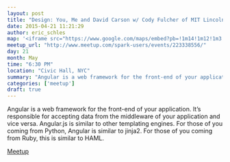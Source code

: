 ```yaml
---
layout: post
title: "Design: You, Me and David Carson w/ Cody Fulcher of MIT Lincoln Labs"
date: 2015-04-21 11:21:29
author: eric_schles
map: '<iframe src="https://www.google.com/maps/embed?pb=!1m14!1m12!1m3!1d12617.447759072516!2d-122.42178439999999!3d37.758110699999996!2m3!1f0!2f0!3f0!3m2!1i1024!2i768!4f13.1!5e0!3m2!1sen!2sus!4v1434941752484" height="350" frameborder="0" style="border:0"></iframe>'
meetup_url: "http://www.meetup.com/spark-users/events/223338556/"
day: 21
month: May
time: "6:30 PM"
location: "Civic Hall, NYC"
summary: "Angular is a web framework for the front-end of your application. It’s responsible for accepting data from the middleware of your application and vice versa. Angular.js is similar to other templating engines. For those of you coming from Python, Angular is similar to jinja2. For those of you coming from Ruby, this is similar to HAML."
categories: ['meetup']
draft: true
---
```


Angular is a web framework for the front-end of your application. It’s responsible for accepting data from the middleware of your application and vice versa. Angular.js is similar to other templating engines. For those of you coming from Python, Angular is similar to jinja2. For those of you coming from Ruby, this is similar to HAML.

<a href="#">Meetup</a>